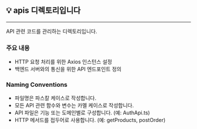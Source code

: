 ## 💡 apis 디렉토리입니다

---

API 관련 코드를 관리하는 디렉토리입니다.

### 주요 내용

- HTTP 요청 처리를 위한 Axios 인스턴스 설정
- 백엔드 서버와의 통신을 위한 API 엔드포인트 정의

### Naming Conventions

- 파일명은 파스칼 케이스로 작성합니다.
- 모든 API 관련 함수와 변수는 카멜 케이스로 작성합니다.
- API 파일은 기능 또는 도메인별로 구성합니다. (예: AuthApi.ts)
- HTTP 메서드를 접두어로 사용합니다. (예: getProducts, postOrder)
